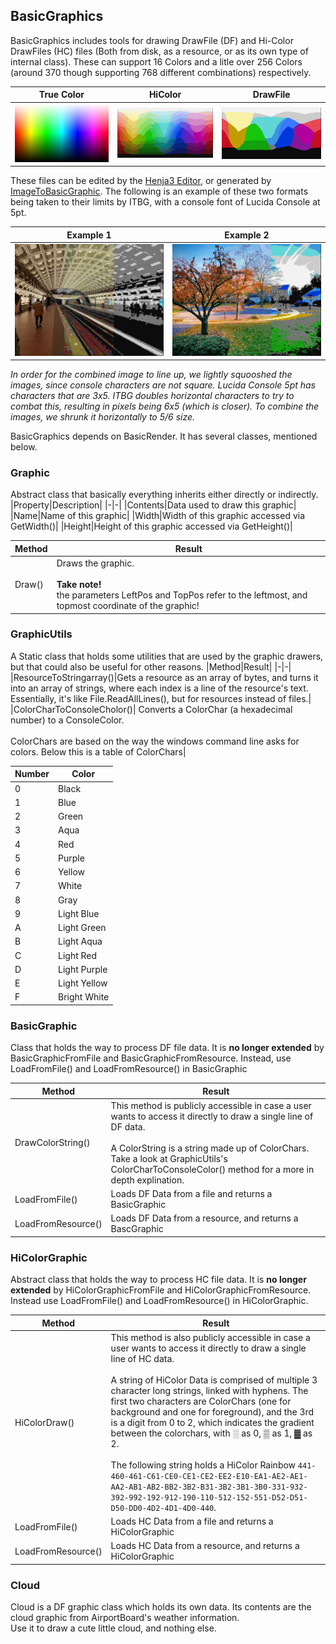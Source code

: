 ## BasicGraphics
BasicGraphics includes tools for drawing DrawFile (DF) and Hi-Color DrawFiles (HC) files (Both from disk, as a resource, or as its own type of internal class). These can support 16 Colors and a litle over 256 Colors (around 370 though supporting 768 different combinations) respectively.

|True Color|HiColor|DrawFile|
|-|-|-|
|![Color Range](https://raw.githubusercontent.com/igtampe/ImageToBasicGraphic/master/Examples/ColorRange.jpg)|![Color Range](https://raw.githubusercontent.com/igtampe/ImageToBasicGraphic/master/Examples/HCColorSpan.png)|![Color Range](https://raw.githubusercontent.com/igtampe/ImageToBasicGraphic/master/Examples/DFColorSpan.png)|

These files can be edited by the [Henja3 Editor](https://github.com/igtampe/Henja3), or generated by [ImageToBasicGraphic](https://github.com/igtampe/ImageToBasicGraphic). The following is an example of these two formats being taken to their limits by ITBG, with a console font of Lucida Console at 5pt. 

|Example 1|Example 2|
|-|-|
|![Example 1](https://raw.githubusercontent.com/igtampe/ImageToBasicGraphic/master/Examples/20200104_192428%20Combined.png)|![Example 2](https://raw.githubusercontent.com/igtampe/ImageToBasicGraphic/master/Examples/20211121_082015-EFFECTS%20Combine.png)|

*In order for the combined image to line up, we lightly squooshed the images, since console characters are not square. Lucida Console 5pt has characters that are 3x5. ITBG doubles horizontal characters to try to combat this, resulting in pixels being 6x5 (which is closer). To combine the images, we shrunk it horizontally to 5/6 size.*

BasicGraphics depends on BasicRender. It has several classes, mentioned below.

### Graphic
Abstract class that basically everything inherits either directly or indirectly.
|Property|Description|
|-|-|
|Contents|Data used to draw this graphic|
|Name|Name of this graphic|
|Width|Width of this graphic accessed via GetWidth()|
|Height|Height of this graphic accessed via GetHeight()|

|Method|Result|
|-|-|
|Draw()|Draws the graphic.<br><br><b>Take note!</b><br> the parameters LeftPos and TopPos refer to the leftmost, and topmost coordinate of the graphic!|

### GraphicUtils
A Static class that holds some utilities that are used by the graphic drawers, but that could also be useful for other reasons.
|Method|Result|
|-|-|
|ResourceToStringarray()|Gets a resource as an array of bytes, and turns it into an array of strings, where each index is a line of the resource's text. <br> Essentially, it's like File.ReadAllLines(), but for resources instead of files.|
|ColorCharToConsoleCholor()| Converts a ColorChar (a hexadecimal number) to a ConsoleColor. </br></br> ColorChars are based on the way the windows command line asks for colors. Below this is a table of ColorChars|

|Number|Color|
|-|-|
|0|Black|
|1|Blue|
|2|Green|
|3|Aqua|
|4|Red|
|5|Purple|
|6|Yellow|
|7|White|
|8|Gray|
|9|Light Blue|
|A|Light Green|
|B|Light Aqua|
|C|Light Red|
|D|Light Purple|
|E|Light Yellow|
|F|Bright White|


### BasicGraphic
Class that holds the way to process DF file data. It is **no longer extended** by BasicGraphicFromFile and BasicGraphicFromResource. Instead, use LoadFromFile() and LoadFromResource() in BasicGraphic

|Method|Result|
|-|-|
|DrawColorString()|This method is publicly accessible in case a user wants to access it directly to draw a single line of DF data.<br><br> A ColorString is a string made up of ColorChars. Take a look at GraphicUtils's ColorCharToConsoleColor() method for a more in depth explination.|
|LoadFromFile()|Loads DF Data from a file and returns a BasicGraphic|
|LoadFromResource()|Loads DF Data from a resource, and returns a BascGraphic|

### HiColorGraphic
Abstract class that holds the way to process HC file data. It is **no longer extended** by HiColorGraphicFromFile and HiColorGraphicFromResource. Instead use LoadFromFile() and LoadFromResource() in HiColorGraphic.

|Method|Result|
|-|-|
|HiColorDraw()|This method is also publicly accessible in case a user wants to access it directly to draw a single line of HC data. <br><br>A string of HiColor Data is comprised of multiple 3 character long strings, linked with hyphens. The first two characters are ColorChars (one for background and one for foreground), and the 3rd is a digit from 0 to 2, which indicates the gradient between the colorchars, with ░ as 0, ▒ as 1, ▓ as 2. <br><br> The following string holds a HiColor Rainbow `441-460-461-C61-CE0-CE1-CE2-EE2-E10-EA1-AE2-AE1-AA2-AB1-AB2-BB2-3B2-B31-3B2-3B1-3B0-331-932-392-992-192-912-190-110-512-152-551-D52-D51-D50-DD0-4D2-4D1-4D0-440`.|
|LoadFromFile()|Loads HC Data from a file and returns a HiColorGraphic
|LoadFromResource()|Loads HC Data from a resource, and returns a HiColorGraphic

### Cloud
Cloud is a DF graphic class which holds its own data. Its contents are the cloud graphic from AirportBoard's weather information.<br>
Use it to draw a cute little cloud, and nothing else.

